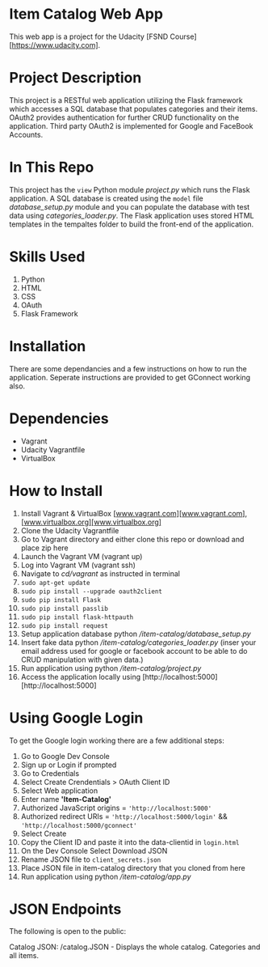 # Item Catalog Web App #
This web app is a project for the Udacity [FSND Course][https://www.udacity.com].

# Project Description #
This project is a RESTful web application utilizing the Flask framework which accesses a SQL database that populates categories and their items. OAuth2 provides authentication for further CRUD functionality on the application. Third party OAuth2 is implemented for Google and FaceBook Accounts.

# In This Repo #
This project has the `view` Python module *project.py* which runs the Flask application. A SQL database is created using the `model` file *database_setup.py* module and you can populate the database with test data using *categories_loader.py*. The Flask application uses stored HTML templates in the tempaltes folder to build the front-end of the application.

# Skills Used #
1. Python
2. HTML
3. CSS
4. OAuth
5. Flask Framework

# Installation #
There are some dependancies and a few instructions on how to run the application. Seperate instructions are provided to get GConnect working also.

# Dependencies #
- Vagrant
- Udacity Vagrantfile
- VirtualBox

# How to Install #
1. Install Vagrant & VirtualBox [www.vagrant.com][www.vagrant.com], [www.virtualbox.org][www.virtualbox.org]
2. Clone the Udacity Vagrantfile
3. Go to Vagrant directory and either clone this repo or download and place zip here
4. Launch the Vagrant VM (vagrant up)
5. Log into Vagrant VM (vagrant ssh)
6. Navigate to *cd/vagrant* as instructed in terminal
7. `sudo apt-get update`
8. `sudo pip install --upgrade oauth2client`
9. `sudo pip install Flask`
10. `sudo pip install passlib`
11. `sudo pip install flask-httpauth`
12. `sudo pip install request`
13. Setup application database python */item-catalog/database_setup.py*
14. Insert fake data python */item-catalog/categories_loader.py* (inser your email address used for google or facebook account to be able to do CRUD manipulation with given data.)
15. Run application using python */item-catalog/project.py*
16. Access the application locally using [http://localhost:5000][http://localhost:5000]

# Using Google Login #
To get the Google login working there are a few additional steps:

1. Go to Google Dev Console
2. Sign up or Login if prompted
3. Go to Credentials
4. Select Create Crendentials > OAuth Client ID
5. Select Web application
6. Enter name **'Item-Catalog'**
7. Authorized JavaScript origins = `'http://localhost:5000'`
8. Authorized redirect URIs = `'http://localhost:5000/login'` && `'http://localhost:5000/gconnect'`
9. Select Create
10. Copy the Client ID and paste it into the data-clientid in `login.html`
11. On the Dev Console Select Download JSON
12. Rename JSON file to `client_secrets.json`
13. Place JSON file in item-catalog directory that you cloned from here
14. Run application using python */item-catalog/app.py*

# JSON Endpoints #
The following is open to the public:

Catalog JSON: /catalog.JSON - Displays the whole catalog. Categories and all items.

